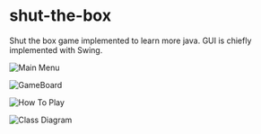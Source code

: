 # shut-the-box

Shut the box game implemented to learn more java. GUI is chiefly implemented with Swing.

![Main Menu]()

![GameBoard]()

![How To Play]()

![Class Diagram]()